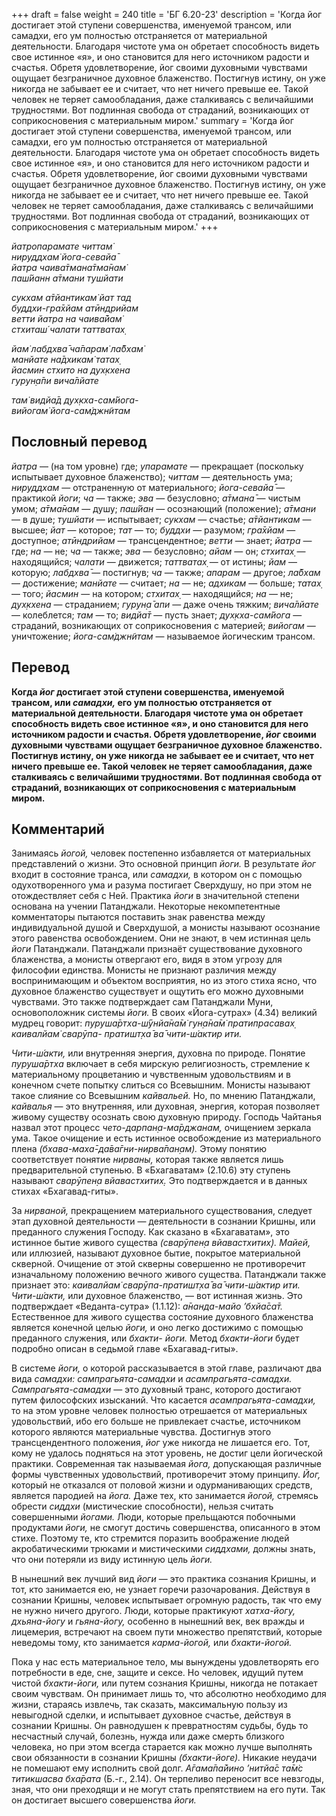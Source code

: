 +++
draft = false
weight = 240
title = 'БГ 6.20-23'
description = 'Когда йог достигает этой ступени совершенства, именуемой трансом, или самадхи, его ум полностью отстраняется от материальной деятельности. Благодаря чистоте ума он обретает способность видеть свое истинное «я», и оно становится для него источником радости и счастья. Обретя удовлетворение, йог своими духовными чувствами ощущает безграничное духовное блаженство. Постигнув истину, он уже никогда не забывает ее и считает, что нет ничего превыше ее. Такой человек не теряет самообладания, даже сталкиваясь с величайшими трудностями. Вот подлинная свобода от страданий, возникающих от соприкосновения с материальным миром.'
summary = 'Когда йог достигает этой ступени совершенства, именуемой трансом, или самадхи, его ум полностью отстраняется от материальной деятельности. Благодаря чистоте ума он обретает способность видеть свое истинное «я», и оно становится для него источником радости и счастья. Обретя удовлетворение, йог своими духовными чувствами ощущает безграничное духовное блаженство. Постигнув истину, он уже никогда не забывает ее и считает, что нет ничего превыше ее. Такой человек не теряет самообладания, даже сталкиваясь с величайшими трудностями. Вот подлинная свобода от страданий, возникающих от соприкосновения с материальным миром.'
+++

_йатропарамате читтам̇  
нируддхам̇ йога-севайа̄  
йатра чаива̄тмана̄тма̄нам̇  
паш́йанн а̄тмани тушйати_

_сукхам а̄тйантикам̇ йат тад  
буддхи-гра̄хйам атӣндрийам  
ветти йатра на чаива̄йам̇  
стхиташ́ чалати таттватах̣_

_йам̇ лабдхва̄ ча̄парам̇ ла̄бхам̇  
манйате на̄дхикам̇ татах̣  
йасмин стхито на дух̣кхена  
гурун̣а̄пи вича̄лйате_

_там̇ видйа̄д дух̣кха-сам̇йога-  
вийогам̇ йога-сам̇джн̃итам_

## Пословный перевод

_йатра_ — (на том уровне) где; _упарамате_ — прекращает (поскольку испытывает духовное блаженство); _читтам_ — деятельность ума; _нируддхам_ — отстраненную от материального; _йога_\-_севайа̄_ — практикой _йоги_; _ча_ — также; _эва_ — безусловно; _а̄тмана̄_ — чистым умом; _а̄тма̄нам_ — душу; _паш́йан_ — осознающий (положение); _а̄тмани_ — в душе; _тушйати_ — испытывает; _сукхам_ — счастье; _а̄тйантикам_ — высшее; _йат_ — которое; _тат_ — то; _буддхи_ — разумом; _гра̄хйам_ — доступное; _атӣндрийам_ — трансцендентное; _ветти_ — знает; _йатра_ — где; _на_ — не; _ча_ — также; _эва_ — безусловно; _айам_ — он; _стхитах̣_ — находящийся; _чалати_ — движется; _таттватах̣_ — от истины; _йам_ — которую; _лабдхва̄_ — постигнув; _ча_ — также; _апарам_ — другое; _ла̄бхам_ — достижение; _манйате_ — считает; _на_ — не; _адхикам_ — больше; _татах̣_ — того; _йасмин_ — на котором; _стхитах̣_ — находящийся; _на_ — не; _дух̣кхена_ — страданием; _гурун̣а̄_ _апи_ — даже очень тяжким; _вича̄лйате_ — колеблется; _там_ — то; _видйа̄т_ — пусть знает; _дух̣кха_\-_сам̇йога_ — страданий, возникающих от соприкосновения с материей; _вийогам_ — уничтожение; _йога_\-_сам̇джн̃итам_ — называемое йогическим трансом.

## Перевод

**Когда _йог_ достигает этой ступени совершенства, именуемой трансом, или _самадхи,_ его ум полностью отстраняется от материальной деятельности. Благодаря чистоте ума он обретает способность видеть свое истинное «я», и оно становится для него источником радости и счастья. Обретя удовлетворение, _йог_ своими духовными чувствами ощущает безграничное духовное блаженство. Постигнув истину, он уже никогда не забывает ее и считает, что нет ничего превыше ее. Такой человек не теряет самообладания, даже сталкиваясь с величайшими трудностями. Вот подлинная свобода от страданий, возникающих от соприкосновения с материальным миром.**

## Комментарий

Занимаясь _йогой,_ человек постепенно избавляется от материальных представлений о жизни. Это основной принцип _йоги._ В результате _йог_ входит в состояние транса, или _самадхи,_ в котором он с помощью одухотворенного ума и разума постигает Сверхдушу, но при этом не отождествляет себя с Ней. Практика _йоги_ в значительной степени основана на учении Патанджали. Некоторые некомпетентные комментаторы пытаются поставить знак равенства между индивидуальной душой и Сверхдушой, а монисты называют осознание этого равенства освобождением. Они не знают, в чем истинная цель _йоги_ Патанджали. Патанджали признаёт существование духовного блаженства, а монисты отвергают его, видя в этом угрозу для философии единства. Монисты не признают различия между воспринимающим и объектом восприятия, но из этого стиха ясно, что духовное блаженство существует и ощутить его можно духовными чувствами. Это также подтверждает сам Патанджали Муни, основоположник системы _йоги._ В своих «Йога-сутрах» (4.34) великий мудрец говорит: _пуруша̄ртха-ш́ӯнйа̄на̄м̇ гун̣а̄на̄м̇ пратипрасавах̣ каивалйам̇ сварӯпа- пратишт̣ха̄ ва̄ чити-ш́актир ити._

_Чити-ш́акти,_ или внутренняя энергия, духовна по природе. Понятие _пуруша̄ртха_ включает в себя мирскую религиозность, стремление к материальному процветанию и чувственным удовольствиям и в конечном счете попытку слиться со Всевышним. Монисты называют такое слияние со Всевышним _кайвальей._ Но, по мнению Патанджали, _кайвалья_ — это внутренняя, или духовная, энергия, которая позволяет живому существу осознать свою духовную природу. Господь Чайтанья назвал этот процесс _чето-дарпан̣а-ма̄рджанам,_ очищением зеркала ума. Такое очищение и есть истинное освобождение из материального плена _(бхава-маха̄-да̄ва̄гни-нирва̄пан̣ам)._ Этому понятию соответствует понятие _нирваны,_ которая также является лишь предварительной ступенью. В «Бхагаватам» (2.10.6) эту ступень называют _сварӯпен̣а вйавастхитих̣._ Это подтверждается и в данных стихах «Бхагавад-гиты».

За _нирваной,_ прекращением материального существования, следует этап духовной деятельности — деятельности в сознании Кришны, или преданного служения Господу. Как сказано в «Бхагаватам», это истинное бытие живого существа _(сварӯпен̣а вйавастхитих̣)._ _Майей,_ или иллюзией, называют духовное бытие, покрытое материальной скверной. Очищение от этой скверны совершенно не противоречит изначальному положению вечного живого существа. Патанджали также признает это: _каивалйам̇ сварӯпа-пратишт̣ха̄ ва̄ чити-ш́актир ити._ _Чити-ш́акти,_ или духовное блаженство, — вот истинная жизнь. Это подтверждает «Веданта-сутра» (1.1.12): _а̄нанда-майо ’бхйа̄са̄т._ Естественное для живого существа состояние духовного блаженства является конечной целью _йоги,_ и оно легко достижимо с помощью преданного служения, или _бхакти- йоги._ Метод _бхакти-йоги_ будет подробно описан в седьмой главе «Бхагавад-гиты».

В системе _йоги,_ о которой рассказывается в этой главе, различают два вида _самадхи:_ _сампрагьята-самадхи_ и _асампрагьята-самадхи. Сампрагьята-самадхи_ — это духовный транс, которого достигают путем философских изысканий. Что касается _асампрагьята-самадхи,_ то на этом уровне человек полностью отрешается от материальных удовольствий, ибо его больше не привлекает счастье, источником которого являются материальные чувства. Достигнув этого трансцендентного положения, _йог_ уже никогда не лишается его. Тот, кому не удалось подняться на этот уровень, не достиг цели йогической практики. Современная так называемая _йога,_ допускающая различные формы чувственных удовольствий, противоречит этому принципу. _Йог,_ который не отказался от половой жизни и одурманивающих средств, является пародией на _йога._ Даже тех, кто занимается _йогой,_ стремясь обрести _сиддхи_ (мистические способности), нельзя считать совершенными _йогами._ Люди, которые прельщаются побочными продуктами _йоги,_ не смогут достичь совершенства, описанного в этом стихе. Поэтому те, кто стремится поразить воображение людей акробатическими трюками и мистическими _сиддхами,_ должны знать, что они потеряли из виду истинную цель _йоги._

В нынешний век лучший вид _йоги_ — это практика сознания Кришны, и тот, кто занимается ею, не узнает горечи разочарования. Действуя в сознании Кришны, человек испытывает огромную радость, так что ему не нужно ничего другого. Люди, которые практикуют _хатха-йогу, дхьяна-йогу_ и _гьяна-йогу,_ особенно в нынешний век, век вражды и лицемерия, встречают на своем пути множество препятствий, которые неведомы тому, кто занимается _карма-йогой,_ или _бхакти-йогой._

Пока у нас есть материальное тело, мы вынуждены удовлетворять его потребности в еде, сне, защите и сексе. Но человек, идущий путем чистой _бхакти-йоги,_ или путем сознания Кришны, никогда не потакает своим чувствам. Он принимает лишь то, что абсолютно необходимо для жизни, стараясь извлечь, так сказать, максимальную пользу из невыгодной сделки, и испытывает духовное счастье, действуя в сознании Кришны. Он равнодушен к превратностям судьбы, будь то несчастный случай, болезнь, нужда или даже смерть близкого человека, но при этом всегда старается как можно лучше выполнять свои обязанности в сознании Кришны _(бхакти-йоге)._ Никакие неудачи не помешают ему исполнить свой долг. _А̄гама̄па̄йино ’нитйа̄с та̄м̇с титикшасва бха̄рата_ (Б.-г., 2.14). Он терпеливо переносит все невзгоды, зная, что они преходящи и не могут стать препятствием на его пути. Так он достигает высшего совершенства _йоги._
